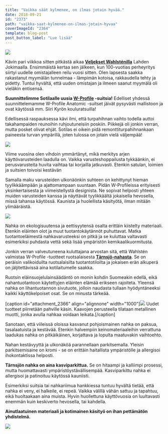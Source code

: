 ```yaml
---
title: "Vaikka säät kylmenee, on ilmas jotain hyvää."
date: 2018-09-21
id: "2373"
path: "vaikka-saat-kylmenee-on-ilmas-jotain-hyvaa"
coverImageId: "2364"
template: blog-post
post_button_label: "Lue lisää"
---
```


![](/images/IMG_0865.jpg)

Kävin pari viikkoa sitten pitkästä aikaa [**Veljekset Wahlsténilla**](https://www.veljwahlsten.com) Lahden Jokimaalla. Ensimmäistä kertaa sen jälkeen, kun 100-vuotias perheyritys siirtyi uudelle omistajalleen reilu vuosi sitten. Olen lapsesta saakka rakastanut myymälän tunnelmaa - lämpimän kotoisa, rakkaudella tehty ja pidetty. Tuntui hyvältä, että uuden omistajan ja ilmeen saanut myymälä oli vieläkin entisensä.

**Suunnittelimme Sotilaalle uusia [W-Profile](https://www.veljwahlsten.com/tuotteet/w-profile/) -suitsia!** Edelliset yhdessä suunnittelemamme W-Profile Anatomic -suitset jäivät pysyvästi mallistoon ja ovat käytössä mm. Siiri Kyrön kouluratsuilla!

Edellisessä raspauksessa kävi ilmi, että turpahihnan vaihto todella auttoi takahampaiden reunoihin ruhjoutuneisiin poskiin. Piikkejä oli jonkin verran, mutta posket olivat ehjät. Sotilas ei oikein pidä remonttiturpahihnankaan paineesta turvan ympärillä, joten tulossa on jotain vielä väljempää!

![](/images/IMG_0795-2.jpg)

Viime vuosina olen vihdoin ymmärtänyt, mikä merkitys arjen käyttövarusteiden laadulla on. Vaikka varusteshoppailusta tykkäänkin, ei perusvarusteita huvita vaihtaa tai korjailla jatkuvasti. Etenkin satulan, loimien ja suitsien toivoisi kestävän

Samalla maku varusteiden ulkonäönkin suhteen on kehittynyt hieman tyylikkäämpään ja ajattomampaan suuntaan. Pidän W-Profileissa erityisesti yksinkertaisesta ja viimeistellystä designista. Ne sopivat helposti yhteen muiden varusteiden kanssa ja näyttävät tyylikkäältä jokaisella hevosella, missä tahansa käytössä. Kaunista ja huolellista käsityötä, ilman mitään ylimääräistä.

![](/images/IMG_0843.jpg)

Nahka on ekologisuutensa ja eettisyytensä osalta erittäin kiistelty materiaali. Etenkin eläinten olot ja muut tuotantokäytännöt puhuttavat. Matka tuotantoeläimestä nahkavarusteeksi on pitkä ja se kuluttaa valtavasti esimerkiksi puhdasta vettä sekä lisää ympäristön kemikaalikuormitusta.

Jonkin verran valveutuneena kuluttajana arvostan sitä, että Wahlstén valmistaa W-Profile -tuotteet ruotsalaisesta **[Tärnsjö-nahasta](http://www.tarnsjogarveri.com/)**. Se on peräisin valikoiduilta ruotsalaisilta tuotantotiloilta ja jokaisen erän alkuperä on jäljitettävissä aina kotilaitumelle saakka.

Ruotsin eläinsuojelulainsäädäntö on monin kohdin Suomeakin edellä, eikä nahantuotantoon käytettyjen eläinten elämää erikseen rajoiteta. Yleensä nahka on lihantuotannon sivutuote, jolloin naudasta tullaan hyödyntäneeksi kaikki käyttökelpoiset osat. Se on minusta tärkeää.

\[caption id="attachment_2366" align="alignnone" width="1000"\]![](/images/IMG_0902-2.jpg) Uudet tuotteet piirretään pahville käsin. Kaavojen perusteella tilataan metallinen muotti, jonka avulla nahkaa voidaan leikata.\[/caption\]

Sanotaan, että viileissä oloissa kasvanut pohjoismainen nahka on paksua, tasalaatuista ja kestävää. Etenkin halvempiin keinomateriaaleihin verrattuna laadukas nahka on pitkäikäinen, korjattava ja lopulta maatuvakin vaihtoehto.

Nahan kestävyyttä ja ulkonäköä parannellaan parkitsemalla. Yleisin parkitsemisaine on kromi - se on erittäin haitallista ympäristölle ja allergisoi ihokontaktissa helposti.

**Tärnsjön nahka on aina kasviparkittua.** Se on hitaampi ja kalliimpi prosessi, mutta huomattavasti ympäristöystävällisempää. Kasviparkittu nahka ei allergisoi ja patinoituu käytössä kauniisti.

Esimerkiksi suitsia tai nahkariimua hankkiessa tuntuu hyvältä tietää, että nahka ei veny, ei halkeile, ei repeä. Vaikka välillä vähän sattuu ja tapahtuu, eikä huoltaakaan aina muista. Hyvin huollettuna käyttövuosia on luultavasti enemmän kuin keskiverto hevosella, tai kahdella.

**Ainutlaatuinen materiaali ja kotimainen käsityö on ihan pettämätön yhdistelmä.**

![](/images/IMG_0890.jpg)
